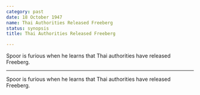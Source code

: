 ```yaml
---
category: past
date: 18 October 1947
name: Thai Authorities Released Freeberg
status: synopsis
title: Thai Authorities Released Freeberg

---
```

Spoor is furious when he learns that Thai authorities have released Freeberg.

------

Spoor is furious when he learns that Thai authorities have released
Freeberg.

